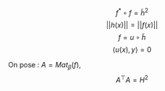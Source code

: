 $$f^{*} \circ f =  \tilde{h}^{2}$$
$$\left|\left| h(x) \right|\right| = \left|\left| f(x) \right|\right| $$
$$f = u \circ \tilde{h}$$
$$\left< u(x), y \right>   =0$$

On pose : $A = Mat_{\beta}(f)$, 
$$A^{\top}A = H^{2}$$